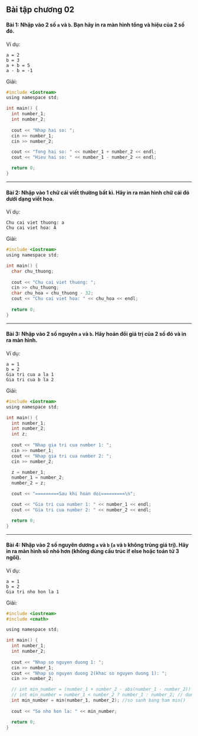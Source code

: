 ## Bài tập chương 02

#### Bài 1: Nhập vào 2 số `a` và `b`. Bạn hãy in ra màn hình tổng và hiệu của 2 số đó.

Ví dụ:
```
a = 2
b = 3
a + b = 5
a - b = -1
```
Giải:
```c
#include <iostream>
using namespace std;

int main() {
  int number_1;
  int number_2;
  
  cout << "Nhap hai so: ";
  cin >> number_1;
  cin >> number_2;

  cout << "Tong hai so: " << number_1 + number_2 << endl;
  cout << "Hieu hai so: " << number_1 - number_2 << endl;

  return 0;
}
```
---
#### Bài 2: Nhập vào 1 chữ cái viết thường bất kì. Hãy in ra màn hình chữ cái đó dưới dạng viết hoa.

Ví dụ:
```
Chu cai viet thuong: a
Chu cai viet hoa: A
```
Giải:
```c
#include <iostream>
using namespace std;

int main() {
  char chu_thuong;
  
  cout << "Chu cai viet thuong: ";
  cin >> chu_thuong;
  char chu_hoa = chu_thuong - 32;
  cout << "Chu cai viet hoa: " << chu_hoa << endl;
  
  return 0;
}
```
---
#### Bài 3: Nhập vào 2 số nguyên `a` và `b`. Hãy hoán đổi giá trị của 2 số đó và in ra màn hình.
Ví dụ:
```
a = 1
b = 2
Gia tri cua a la 1
Gia tri cua b la 2
```
Giải:
```c
#include <iostream>
using namespace std;

int main() {
  int number_1;
  int number_2;
  int z;
  
  cout << "Nhap gia tri cua number 1: ";
  cin >> number_1;
  cout << "Nhap gia tri cua number 2: ";
  cin >> number_2;

  z = number_1;
  number_1 = number_2;
  number_2 = z;

  cout << "=========Sau khi hoan doi=========\n";

  cout << "Gia tri cua number 1: " << number_1 << endl;
  cout << "Gia tri cua number 2: " << number_2 << endl;

  return 0;
}
```
---
#### Bài 4: Nhập vào 2 số nguyên dương `a` và `b` (`a` và `b` không trùng giá trị). Hãy in ra màn hình số nhỏ hơn (không dùng cấu trúc if else hoặc toán tử 3 ngôi).

Ví dụ:
```
a = 1
b = 2
Gia tri nho hon la 1
```
Giải:
```c
#include <iostream>
#include <cmath>

using namespace std;

int main() {
  int number_1;
  int number_2;
  
  cout << "Nhap so nguyen duong 1: ";
  cin >> number_1;
  cout << "Nhap so nguyen duong 2(khac so nguyen duong 1): ";
  cin >> number_2;

  // int min_number = (number_1 + number_2 - abs(number_1 - number_2)) / 2; //so sanh thu cong
  // int min_number = number_1 < number_2 ? number_1 : number_2; // dung toan tu ba ngoi
  int min_number = min(number_1, number_2); //so sanh bang ham min()
  
  cout << "So nho hon la: " << min_number;

  return 0;
}
```

